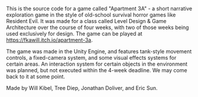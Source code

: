 This is the source code for a game called "Apartment 3A" - a short narrative exploration game in the style of old-school survival horror games like Resident Evil. It was made for a class called Level Design & Game Architecture over the course of four weeks, with two of those weeks being used exclusively for design. The game can be played at https://fkawill.itch.io/apartment-3a.

The game was made in the Unity Engine, and features tank-style movement controls, a fixed-camera system, and some visual effects systems for certain areas. An interaction system for certain objects in the environment was planned, but not executed within the 4-week deadline. We may come back to it at some point.

Made by Will Kibel, Tree Diep, Jonathan Doliver, and Eric Sun.
